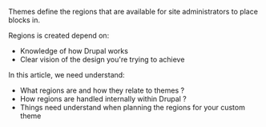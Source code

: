 Themes define the regions that are available for site administrators to place blocks in.

Regions is created depend on:

* Knowledge of how Drupal works 
* Clear vision of the design you're trying to achieve

In this article, we need understand:

* What regions are and how they relate to themes ?
* How regions are handled internally within Drupal ?
* Things need understand when planning the regions for your custom theme



